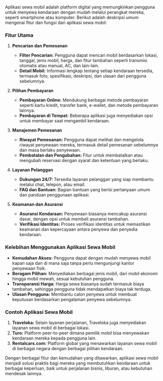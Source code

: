 Aplikasi sewa mobil adalah platform digital yang memungkinkan pengguna untuk menyewa kendaraan dengan mudah melalui perangkat mereka, seperti smartphone atau komputer. Berikut adalah deskripsi umum mengenai fitur dan fungsi dari aplikasi sewa mobil:

### Fitur Utama
1. **Pencarian dan Pemesanan**
   - **Filter Pencarian:** Pengguna dapat mencari mobil berdasarkan lokasi, tanggal, jenis mobil, harga, dan fitur tambahan seperti transmisi otomatis atau manual, AC, dan lain-lain.
   - **Detail Mobil:** Informasi lengkap tentang setiap kendaraan tersedia, termasuk foto, spesifikasi, deskripsi, dan ulasan dari pengguna sebelumnya.

2. **Pilihan Pembayaran**
   - **Pembayaran Online:** Mendukung berbagai metode pembayaran seperti kartu kredit, transfer bank, e-wallet, dan metode pembayaran lainnya.
   - **Pembayaran di Tempat:** Beberapa aplikasi juga menyediakan opsi untuk membayar saat mengambil kendaraan.

3. **Manajemen Pemesanan**
   - **Riwayat Pemesanan:** Pengguna dapat melihat dan mengelola riwayat penyewaan mereka, termasuk detail pemesanan sebelumnya dan masa berlaku penyewaan.
   - **Pembatalan dan Pengubahan:** Fitur untuk membatalkan atau mengubah reservasi dengan syarat dan ketentuan yang berlaku.

4. **Layanan Pelanggan**
   - **Dukungan 24/7:** Tersedia layanan pelanggan yang siap membantu melalui chat, telepon, atau email.
   - **FAQ dan Bantuan:** Bagian bantuan yang berisi pertanyaan umum dan panduan penggunaan aplikasi.

5. **Keamanan dan Asuransi**
   - **Asuransi Kendaraan:** Penyewaan biasanya mencakup asuransi dasar, dengan opsi untuk membeli asuransi tambahan.
   - **Verifikasi Identitas:** Proses verifikasi identitas untuk memastikan keamanan dan kepercayaan antara penyewa dan penyedia kendaraan.

### Kelebihan Menggunakan Aplikasi Sewa Mobil
- **Kemudahan Akses:** Pengguna dapat dengan mudah menyewa mobil kapan saja dan di mana saja tanpa perlu mengunjungi kantor penyewaan fisik.
- **Beragam Pilihan:** Menyediakan berbagai jenis mobil, dari mobil ekonomi hingga mobil mewah, sesuai kebutuhan pengguna.
- **Transparansi Harga:** Harga sewa biasanya sudah termasuk biaya tambahan, sehingga pengguna tidak mendapatkan biaya tak terduga.
- **Ulasan Pengguna:** Membantu calon penyewa untuk membuat keputusan berdasarkan pengalaman penyewa sebelumnya.

### Contoh Aplikasi Sewa Mobil
1. **Traveloka:** Selain layanan perjalanan, Traveloka juga menyediakan layanan sewa mobil di berbagai lokasi.
2. **Turo:** Platform peer-to-peer dimana pemilik mobil bisa menyewakan kendaraan mereka kepada pengguna lain.
3. **Rentalcars.com:** Platform global yang menawarkan layanan sewa mobil di berbagai negara dengan berbagai pilihan kendaraan.

Dengan berbagai fitur dan kemudahan yang ditawarkan, aplikasi sewa mobil menjadi solusi praktis bagi mereka yang membutuhkan kendaraan untuk berbagai keperluan, baik untuk perjalanan bisnis, liburan, atau kebutuhan mendesak lainnya.
